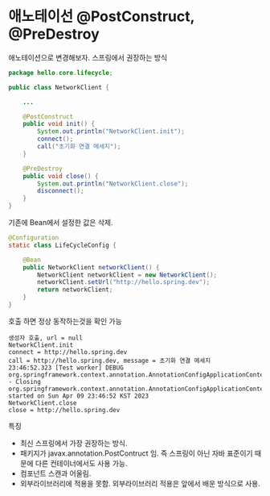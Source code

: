 # 애노테이선 @PostConstruct, @PreDestroy

애노테이션으로 변경해보자. 스프링에서 권장하는 방식

```java
package hello.core.lifecycle;

public class NetworkClient {

    ...

    @PostConstruct
    public void init() {
        System.out.println("NetworkClient.init");
        connect();
        call("초기화 연결 메세지");
    }

    @PreDestroy
    public void close() {
        System.out.println("NetworkClient.close");
        disconnect();
    }
}

```

기존에 Bean에서 설정한 값은 삭제.

```java
@Configuration
static class LifeCycleConfig {

    @Bean
    public NetworkClient networkClient() {
        NetworkClient networkClient = new NetworkClient();
        networkClient.setUrl("http://hello.spring.dev");
        return networkClient;
    }
}
```
호출 하면 정상 동작하는것을 확인 가능

```text
생성자 호출, url = null
NetworkClient.init
connect = http://hello.spring.dev
call = http://hello.spring.dev, message = 초기화 연결 메세지
23:46:52.323 [Test worker] DEBUG org.springframework.context.annotation.AnnotationConfigApplicationContext - Closing org.springframework.context.annotation.AnnotationConfigApplicationContext@cd1e646, started on Sun Apr 09 23:46:52 KST 2023
NetworkClient.close
close = http://hello.spring.dev
```

특징
* 최신 스프링에서 가장 권장하는 방식.
* 패키지가 javax.annotation.PostContruct 임. 즉 스프링이 아닌 자바 표준이기 때문에 다른 컨테이너에서도 사용 가능.
* 컴포넌트 스캔과 어울림.
* 외부라이브러리에 적용을 못함. 외부라이브러리 적용은 앞에서 배운 방식으로 사용.
